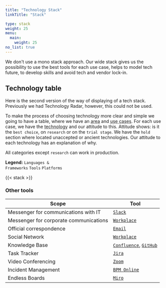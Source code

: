 ```yaml
---
title: "Technology Stack"
linkTitle: "Stack"

type: stack
weight: 25
menu:
  main:
    weight: 25
no_list: true
---
```

<div class="row">
<div class="col-md-10 col-xl-9 text-justify">

We don't use a mono stack approach.
Our wide stack gives us the possibility to use the best tools for each use case, helps to model tech future,
to develop skills and avoid tech and vendor lock-in.

## Technology table
Here is the second version of the way of displaying of a tech stack.
Previously we had Technology Radar, however, this could not be used.

To make the process of choosing technology more clear and simple we going to have a table,
where we have an <abbr data-toggle="tooltip" title="DB, Frontend, backend, etc">area</abbr>
and <abbr data-toggle="tooltip" title="CRUD API, BFF, Process orchestration and so on">use cases</abbr>.
For each use case, we have the <abbr data-toggle="tooltip" title="programming language, framework, product">technology</abbr>
and our attitude to this. Attitude shows: is it the `best choice`, on `research` or on the `trial stage`.
We have the `hold` section where located unaccepted or ancient technologies. Our attitude to each technology
has an explanation of why.

All categories except `research` can work in production.

**Legend:** <code class='lang'>Languages & Frameworks</code> <code class='tool'>Tools</code> <code class='platform'>Platforms</code>
</div>
</div>

{{< stack >}}

### Other tools

| Scope | Tool |
| ------ | ------ |
| Messenger for communications with IT | [`Slack`](https://adeo-tech-community.slack.com) |
| Messenger for corporate communications | [`Workplace`](https://workplace.facebook.com) |
| Official correspondence | [`Email`](https://owa.leroymerlin.ru/) |
| Social Network | [`Workplace`](https://workplace.facebook.com) |
| Knowledge Base | [`Confluence`](https://confluence.lmru.tech), [`GitHub`](https://github.com/adeo/) |
| Task Tracker | [`Jira`](https://jira.lmru.tech) |
| Video Conferencing | [`Zoom`](https://leroymerlin.zoom.us) |
| Incident Management | [`BPM Online`](http://itsm.leroymerlin.ru/) |
| Endless Boards | [`Miro`](https://miro.com/) |
